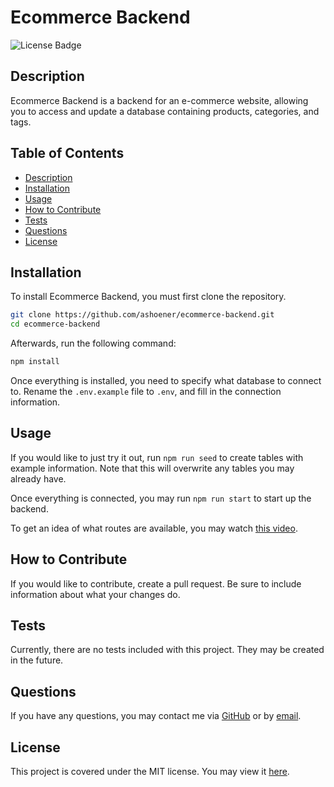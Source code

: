 # Ecommerce Backend

![License Badge](https://img.shields.io/badge/license-MIT-green)

## Description

Ecommerce Backend is a backend for an e-commerce website, allowing you to access and update a database containing products, categories, and tags.

## Table of Contents

- [Description](#description)
- [Installation](#installation)
- [Usage](#usage)
- [How to Contribute](#how-to-contribute)
- [Tests](#tests)
- [Questions](#questions)
- [License](#license)

## Installation

To install Ecommerce Backend, you must first clone the repository.

```bash
git clone https://github.com/ashoener/ecommerce-backend.git
cd ecommerce-backend
```

Afterwards, run the following command:

```bash
npm install
```

Once everything is installed, you need to specify what database to connect to. Rename the `.env.example` file to `.env`, and fill in the connection information.

## Usage

If you would like to just try it out, run `npm run seed` to create tables with example information. Note that this will overwrite any tables you may already have.

Once everything is connected, you may run `npm run start` to start up the backend.

To get an idea of what routes are available, you may watch [this video](#TODO).

## How to Contribute

If you would like to contribute, create a pull request. Be sure to include information about what your changes do.

## Tests

Currently, there are no tests included with this project. They may be created in the future.

## Questions

If you have any questions, you may contact me via [GitHub](ashoener) or by [email](mailto:a.b.shoener@gmail.com).

## License

This project is covered under the MIT license. You may view it [here](/LICENSE).

